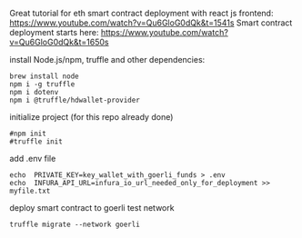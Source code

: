 Great tutorial for eth smart contract deployment with react js frontend: https://www.youtube.com/watch?v=Qu6GloG0dQk&t=1541s
Smart contract deployment starts here: https://www.youtube.com/watch?v=Qu6GloG0dQk&t=1650s

install Node.js/npm, truffle and other dependencies:
```console
brew install node
npm i -g truffle
npm i dotenv 
npm i @truffle/hdwallet-provider
```
initialize project (for this repo already done)
```console
#npm init
#truffle init
```
add .env file
```console
echo  PRIVATE_KEY=key_wallet_with_goerli_funds > .env
echo  INFURA_API_URL=infura_io_url_needed_only_for_deployment >> myfile.txt
```

deploy smart contract to goerli test network
```console
truffle migrate --network goerli   
```